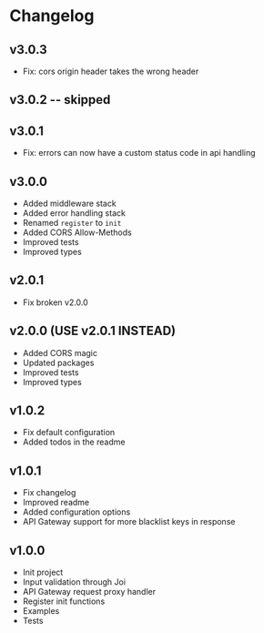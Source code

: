 # Changelog

## v3.0.3
- Fix: cors origin header takes the wrong header

## v3.0.2 -- skipped

## v3.0.1
- Fix: errors can now have a custom status code in api handling

## v3.0.0
- Added middleware stack
- Added error handling stack
- Renamed `register` to `init`
- Added CORS Allow-Methods
- Improved tests
- Improved types

## v2.0.1
- Fix broken v2.0.0

## v2.0.0 (USE v2.0.1 INSTEAD)
- Added CORS magic
- Updated packages
- Improved tests
- Improved types

## v1.0.2
- Fix default configuration
- Added todos in the readme

## v1.0.1
- Fix changelog
- Improved readme
- Added configuration options
- API Gateway support for more blacklist keys in response

## v1.0.0
- Init project
- Input validation through Joi
- API Gateway request proxy handler
- Register init functions
- Examples
- Tests
